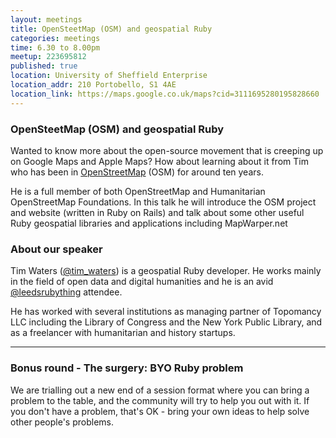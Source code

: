 ```yaml
---
layout: meetings
title: OpenSteetMap (OSM) and geospatial Ruby
categories: meetings
time: 6.30 to 8.00pm
meetup: 223695812
published: true
location: University of Sheffield Enterprise
location_addr: 210 Portobello, S1 4AE
location_link: https://maps.google.co.uk/maps?cid=3111695280195828660
---
```


### OpenSteetMap (OSM) and geospatial Ruby

Wanted to know more about the open-source movement that is creeping up on Google Maps and Apple Maps? How about learning about it from Tim who has been in [OpenStreetMap](http://www.openstreetmap.org/) (OSM) for around ten years.

He is a full member of both OpenStreetMap and Humanitarian OpenStreetMap Foundations. In this talk he will introduce the OSM project and website (written in Ruby on Rails) and talk about some other useful Ruby geospatial libraries and applications including MapWarper.net

### About our speaker

Tim Waters ([@tim_waters](https://twitter.com/tim_waters)) is a geospatial Ruby developer. He works mainly in the field of open data and digital humanities and he is an avid [@leedsrubything](https://twitter.com/leedsrubything) attendee.

He has worked with several institutions as managing partner of Topomancy LLC including the Library of Congress and the New York Public Library, and as a freelancer with humanitarian and history startups.

- - -

### Bonus round - The surgery: BYO Ruby problem

We are trialling out a new end of a session format where you can bring a problem to the table, and the community will try to help you out with it. If you don't have a problem, that's OK - bring your own ideas to help solve other people's problems.
